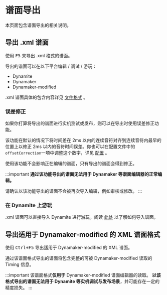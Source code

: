 # 谱面导出

本页面包含谱面导出的相关说明。

## 导出 .xml 谱面

使用 <kbd>F5</kbd> 来导出 .xml 格式的谱面。

导出的谱面可以在以下平台编辑 / 调试 / 游玩：

* Dynamite
* Dynamaker
* Dynamaker-modified

.xml 谱面具体的包含内容详见 [文件格式](file-formats#xml) 。

### 误差修正

如果你打算将导出的谱面进行实机测试或发布，则可以在导出时使用误差修正功能。

该功能在默认的情况下将时间差在 2ms 以内的连续音符对齐到连续音符内最早的位置上以修正 2ms 以内的音符时间误差。你也可以在配置文件中的`offsetCorrection`一项中调整这个数字，详见 [配置](configuration) 。

使用该功能不会影响正在编辑的谱面，只有导出的谱面会得到修正。

:::important
**通过该功能导出的谱面无法用于 Dynamaker 等谱面编辑器的正常编辑。**

请确认以该功能导出的谱面不会被再次导入编辑，例如审核或修改。
:::

### 在 Dynamite 上游玩

.xml 谱面可以直接导入 Dynamite 进行游玩。阅读 [此处](https://www.bilibili.com/read/cv17021429) 以了解如何导入谱面。

## 导出适用于 Dynamaker-modified 的 XML 谱面格式

使用 <kbd>Ctrl+F5</kbd> 导出适用于 Dynamaker-modified 的 XML 谱面。

通过该谱面格式导出的谱面将包含完整的可被 Dynamaker-modified 读取的 Timing 信息。

:::important
该谱面格式**仅用于** Dynamaker-modified 谱面编辑器的读取。
**以该格式导出的谱面无法用于 Dynamite 等实机调试与发布场景**，并可能存在一定的精度损失。
:::